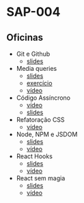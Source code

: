 # SAP-004

## Oficinas
- Git e Github
    - [slides](./git-e-github/slides.pdf)
- Media queries
    - [slides](./media-queries/slides.pdf)
    - [exercício](./media-queries)
    - [vídeo](https://youtu.be/CCeWirRAsxc)
- Código Assíncrono
    - [vídeo](https://youtu.be/VRV5dpVVZ6g)
    - [slides](./codigo-assincrono/slides.pdf)
- Refatoração CSS
    - [vídeo](https://youtu.be/Pwqs1uqPWhk)
- Node, NPM e JSDOM
    - [slides](./node-npm-e-jsdom/slides.pdf)
    - [vídeo](https://youtu.be/wwjHNJMqBCE)
- React Hooks
    - [slides](./react-hooks/slides.pdf)
    - [vídeo](https://youtu.be/R_1vQXEwR3s)
- React sem magia
    - [slides](./react-sem-magia/slides.pdf)
    - [vídeo](https://youtu.be/E10QmKFD1G4)